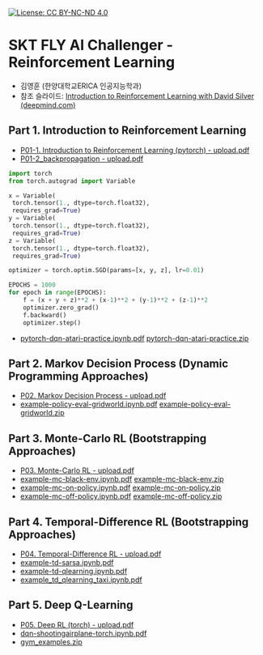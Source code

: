 [![License: CC BY-NC-ND 4.0](https://img.shields.io/badge/License-CC%20BY--NC--ND%204.0-lightgrey.svg)](https://creativecommons.org/licenses/by-nc-nd/4.0/)

# SKT FLY AI Challenger - Reinforcement Learning

- 김영훈 (한양대학교ERICA 인공지능학과)
- 참조 슬라이드: [Introduction to Reinforcement Learning with David Silver (deepmind.com)](https://www.deepmind.com/learning-resources/introduction-to-reinforcement-learning-with-david-silver)
 
## Part 1. Introduction to Reinforcement Learning

- [P01-1. Introduction to Reinforcement Learning (pytorch) - upload.pdf](https://www.slideshare.net/secret/1Eo98Cqlw9HdhT)
- [P01-2_backpropagation - upload.pdf](https://www.slideshare.net/secret/5Rj6LZGFgbm08i)<!-- - [P01-3. Building A Practice System - Windows+Miniconda.pdf](https://www.slideshare.net/secret/zFN7xRTmNRBmxs) -->

```python
import torch
from torch.autograd import Variable

x = Variable(
 torch.tensor(1., dtype=torch.float32),
 requires_grad=True)
y = Variable(
 torch.tensor(1., dtype=torch.float32),
 requires_grad=True)
z = Variable(
 torch.tensor(1., dtype=torch.float32),
 requires_grad=True)

optimizer = torch.optim.SGD(params=[x, y, z], lr=0.01)

EPOCHS = 1000
for epoch in range(EPOCHS):
    f = (x + y + z)**2 + (x-1)**2 + (y-1)**2 + (z-1)**2
    optimizer.zero_grad()
    f.backward()
    optimizer.step()
```

- [pytorch-dqn-atari-practice.ipynb.pdf](https://github.com/nongaussian/class-2023-skt-fly-ai/files/12269507/pytorch-dqn-atari-practice.ipynb.pdf) 
 [pytorch-dqn-atari-practice.zip](https://github.com/nongaussian/class-2023-skt-fly-ai/files/12269606/pytorch-dqn-atari-practice.zip)

## Part 2. Markov Decision Process (Dynamic Programming Approaches)

- [P02. Markov Decision Process - upload.pdf](https://www.slideshare.net/secret/ktUmYma9aVGIDu)
- [example-policy-eval-gridworld.ipynb.pdf](https://github.com/nongaussian/class-2023-skt-fly-ai/files/12269509/example-policy-eval-gridworld.ipynb.pdf) [example-policy-eval-gridworld.zip](https://github.com/nongaussian/class-2023-skt-fly-ai/files/12269609/example-policy-eval-gridworld.zip)<!-- - [example-policy-eval-pathfinding.ipynb.pdf](https://github.com/nongaussian/class-2023-skt-fly-ai/files/12269510/example-policy-eval-pathfinding.ipynb.pdf) [example-policy-eval-pathfinding.zip](https://github.com/nongaussian/class-2023-skt-fly-ai/files/12269610/example-policy-eval-pathfinding.zip)-->

## Part 3. Monte-Carlo RL (Bootstrapping Approaches)

- [P03. Monte-Carlo RL - upload.pdf](https://www.slideshare.net/secret/22L8VzdfkxHQ6e)
- [example-mc-black-env.ipynb.pdf](https://github.com/nongaussian/class-2023-skt-fly-ai/files/12269241/example-mc-black-env.ipynb.pdf) [example-mc-black-env.zip](https://github.com/nongaussian/class-2023-skt-fly-ai/files/12269611/example-mc-black-env.zip)
- [example-mc-on-policy.ipynb.pdf](https://github.com/nongaussian/class-2023-skt-fly-ai/files/12269242/example-mc-on-policy.ipynb.pdf) [example-mc-on-policy.zip](https://github.com/nongaussian/class-2023-skt-fly-ai/files/12269614/example-mc-on-policy.zip)
- [example-mc-off-policy.ipynb.pdf](https://github.com/nongaussian/class-2023-skt-fly-ai/files/12269244/example-mc-off-policy.ipynb.pdf) [example-mc-off-policy.zip](https://github.com/nongaussian/class-2023-skt-fly-ai/files/12269613/example-mc-off-policy.zip)


## Part 4. Temporal-Difference RL (Bootstrapping Approaches)

- [P04. Temporal-Difference RL - upload.pdf](https://www.slideshare.net/secret/6UBX0iRcVKEnjW)
- [example-td-sarsa.ipynb.pdf](https://github.com/nongaussian/class-2023-skt-fly-ai/files/12269246/example-td-sarsa.ipynb.pdf)
- [example-td-qlearning.ipynb.pdf](https://github.com/nongaussian/class-2023-skt-fly-ai/files/12269247/example-td-qlearning.ipynb.pdf)
- [example_td_qlearning_taxi.ipynb.pdf](https://github.com/nongaussian/class-2023-skt-fly-ai/files/12269248/example_td_qlearning_taxi.ipynb.pdf)<!-- - [example-td-qlearning-cliffwalking.ipynb.pdf](https://github.com/nongaussian/class-2023-skt-fly-ai/files/12269249/example-td-qlearning-cliffwalking.ipynb.pdf) -->

## Part 5. Deep Q-Learning

- [P05. Deep RL (torch) - upload.pdf](https://www.slideshare.net/secret/EDCnQQoVG9T3D1)
- [dqn-shootingairplane-torch.ipynb.pdf](https://github.com/nongaussian/class-2023-skt-fly-ai/files/12269251/dqn-shootingairplane-torch.ipynb.pdf)
- [gym_examples.zip](https://github.com/nongaussian/class-2023-skt-fly-ai/files/12269252/gym_examples.zip) <!-- - [gym_examples(pathfinder).zip](https://github.com/nongaussian/class-2023-skt-fly-ai/files/12269253/gym_examples.pathfinder.zip)--> <!-- - [dqn-omok-1-player.ipynb.pdf](https://github.com/nongaussian/class-2023-skt-fly-ai/files/12269256/dqn-omok-1-player.ipynb.pdf) -->

